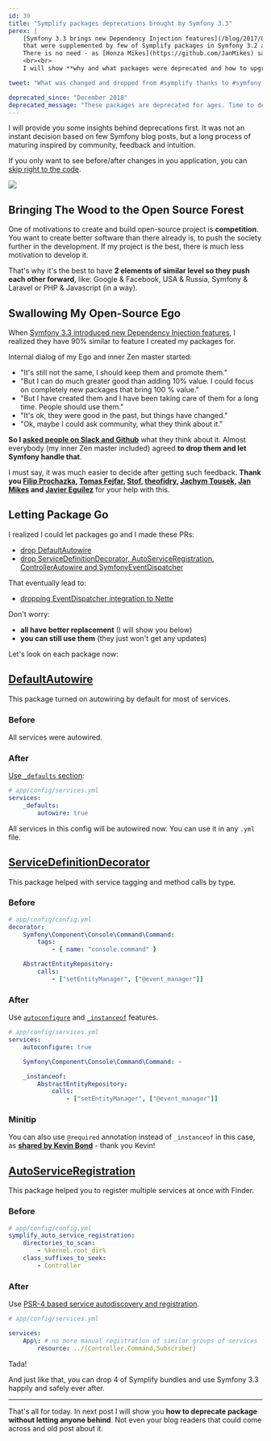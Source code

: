 ```yaml
---
id: 39
title: "Symplify packages deprecations brought by Symfony 3.3"
perex: |
    [Symfony 3.3 brings new Dependency Injection features](/blog/2017/05/07/how-to-refactor-to-new-dependency-injection-features-in-symfony-3-3/),
    that were supplemented by few of Symplify packages in Symfony 3.2 and below.
    There is no need - as [Honza Mikes](https://github.com/JanMikes) said - to *bring the wood to the forest*. So they were deprecated.
    <br><br>
    I will show **why and what packages were deprecated and how to upgrade your app to use Symfony 3.3 instead**.

tweet: "What was changed and dropped from #symplify thanks to #symfony 3.3?"

deprecated_since: "December 2018"
deprecated_message: "These packages are deprecated for ages. Time to deprecated the post."
---
```


I will provide you some insights behind deprecations first. It was not an instant decision based on few Symfony blog posts,
but a long process of maturing inspired by community, feedback and intuition.

If you only want to see before/after changes in you application, you can [skip right to the code](#a-href-https-github-com-deprecatedpackages-defaultautowire-defaultautowire-a).

<div class="text-center">
    <img src="/assets/images/posts/2017/symplify-deprecations/pr-notes.png" class="img-thumbnail">
</div>


## Bringing The Wood to the Open Source Forest

One of motivations to create and build open-source project is <strong>competition</strong>. You want to create better software
than there already is, to push the society further in the development. If my project is the best, there is much less motivation to develop it.

That's why it's the best to have **2 elements of similar level so they push each other forward**, like:
Google & Facebook, USA & Russia, Symfony & Laravel or PHP & Javascript (in a way).

## Swallowing My Open-Source Ego

When [Symfony 3.3 introduced new Dependency Injection features](/blog/2017/05/07/how-to-refactor-to-new-dependency-injection-features-in-symfony-3-3/),
I realized they have 90% similar to feature I created my packages for.

Internal dialog of my Ego and inner Zen master started:

- "It's still not the same, I should keep them and promote them."
- "But I can do much greater good than adding 10% value. I could focus on completely new packages that bring 100 % value."
- "But I have created them and I have been taking care of them for a long time. People should use them."
- "It's ok, they were good in the past, but things have changed."
- "Ok, maybe I could ask community, what they think about it."


**So I [asked people on Slack and Github](https://github.com/symplify/symplify/pull/162)** what they think about it. Almost everybody (my inner Zen master included)
agreed **to drop them and let Symfony handle that**.

I must say, it was much easier to decide after getting such feedback. **Thank you [Filip Prochazka](https://filip-prochazka.com),
[Tomas Fejfar](https://www.tomasfejfar.cz),  [Stof](https://github.com/symplify/symplify/issues/161),
[theofidry](https://github.com/symfony/symfony/pull/22234#issuecomment-297999703),
[Jachym Tousek](https://github.com/enumag), [Jan Mikes](https://github.com/JanMikes)
and [Javier Eguilez](https://github.com/symplify/symplify/pull/162#issuecomment-299441503)**
for your help with this.


## Letting Package Go

I realized I could let packages go and I made these PRs:

- [drop DefaultAutowire](https://github.com/symplify/symplify/pull/162#issuecomment-299441503)
- [drop ServiceDefinitionDecorator, AutoServiceRegistration, ControllerAutowire and SymfonyEventDispatcher](https://github.com/symplify/symplify/pull/155)

That eventually lead to:

- [dropping EventDispatcher integration to Nette](https://github.com/symplify/symplify/pull/170)

Don't worry:

- **all have better replacement** (I will show you below)
- **you can still use them** (they just won't get any updates)


Let's look on each package now:

## [DefaultAutowire](https://github.com/DeprecatedPackages/DefaultAutowire)

This package turned on autowiring by default for most of services.

### Before

All services were autowired.

### After

[Use `_defaults` section](/blog/2017/05/07/how-to-refactor-to-new-dependency-injection-features-in-symfony-3-3/#1-let-s-add-code-defaults-code):

```yaml
# app/config/services.yml
services:
    _defaults:
        autowire: true
```

All services in this config will be autowired now. You can use it in any `.yml` file.


## [ServiceDefinitionDecorator](https://github.com/DeprecatedPackages/ServiceDefinitionDecorator)

This package helped with service tagging and method calls by type.


### Before

```yaml
# app/config/config.yml
decorator:
    Symfony\Component\Console\Command\Command:
        tags:
            - { name: "console.command" }

    AbstractEntityRepository:
        calls:
            - ["setEntityManager", ["@event_manager"]]
```

### After

Use [`autoconfigure`](/blog/2017/05/07/how-to-refactor-to-new-dependency-injection-features-in-symfony-3-3/#2-use-autoconfigure)
and [`_instanceof`](/blog/2017/05/07/how-to-refactor-to-new-dependency-injection-features-in-symfony-3-3/#5-use-code-instanceof-code)
features.

```yaml
# app/config/services.yml
services:
    autoconfigure: true

    Symfony\Component\Console\Command\Command: ~

    _instanceof:
        AbstractEntityRepository:
            calls:
                - ["setEntityManager", ["@event_manager"]]
```

### Minitip

You can also use `@required` annotation instead of `_instanceof` in this case, as **[shared by Kevin Bond](/blog/2017/05/07/how-to-refactor-to-new-dependency-injection-features-in-symfony-3-3/#comment-3306767439)** - thank you Kevin!



## [AutoServiceRegistration](https://github.com/DeprecatedPackages/AutoServiceRegistration)

This package helped you to register multiple services at once with Finder.

### Before

```yaml
# app/config/config.yml
symplify_auto_service_registration:
    directories_to_scan:
        - %kernel.root_dir%
    class_suffixes_to_seek:
        - Controller
```

### After

Use [PSR-4 based service autodiscovery and registration](/blog/2017/05/07/how-to-refactor-to-new-dependency-injection-features-in-symfony-3-3/#4-use-psr-4-based-service-autodiscovery-and-registration).

```yaml
# app/config/services.yml

services:
    App\: # no more manual registration of similar groups of services
        resource: ../{Controller,Command,Subscriber}
```

Tada!

And just like that, you can drop 4 of Symplify bundles and use Symfony 3.3 happily and safely ever after.

---

That's all for today. In next post I will show you **how to deprecate package without letting anyone behind**.
Not even your blog readers that could come across and old post about it.
